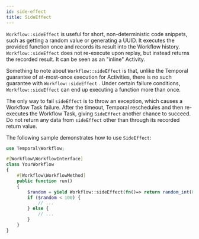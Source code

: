 ```yaml
---
id: side-effect
title: SideEffect
---
```


`Workflow::sideEffect` is useful for short, non-deterministic code snippets, such as getting a random
value or generating a UUID. It executes the provided function once and records its result into the
Workflow history. `Workflow::sideEffect` does not re-execute upon replay, but instead returns the
recorded result. It can be seen as an "inline" Activity.

Something to note about `Workflow::sideEffect`
is that, unlike the Temporal guarantee of at-most-once execution for Activities, there is no such
guarantee with `Workflow::sideEffect` . Under certain failure conditions, `Workflow::sideEffect` can
end up executing a function more than once.

The only way to fail `sideEffect` is to throw an exception, which causes a Workflow Task failure.
After the timeout, Temporal reschedules and then re-executes the Workflow Task, giving `SideEffect` another chance to succeed.
Do not return any data from `sideEffect` other than through its recorded return value.

The following sample demonstrates how to use `SideEffect`:

```php
use Temporal\Workflow;

#[Workflow\WorkflowInterface]
class YourWorkflow
{
    #[Workflow\WorkflowMethod]
    public function run()
    {
        $random = yield Workflow::sideEffect(fn()=> return random_int(0, 100));
        if ($random < 100) {
            // ...
        } else {
            // ...
        }
    }
}
```
